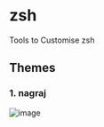 # zsh
Tools to Customise zsh

## Themes

### 1. nagraj

  ![image](https://user-images.githubusercontent.com/1217500/86506281-9865e400-bdeb-11ea-92f8-2d7f78990a06.png)
